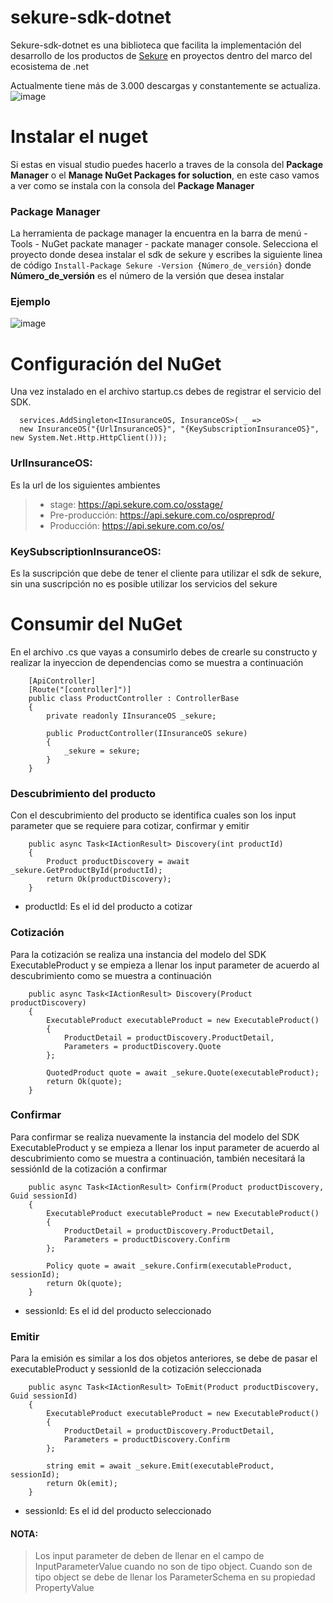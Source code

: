 # sekure-sdk-dotnet
Sekure-sdk-dotnet es una biblioteca que facilita la implementación del desarrollo de los productos de [Sekure](https://www.sekure.com.co/) en proyectos dentro del marco del ecosistema de .net 

Actualmente tiene más de 3.000 descargas y constantemente se actualiza.
![image](https://user-images.githubusercontent.com/49702007/169101083-381a028d-4fd0-4d8d-b13c-d166dff28e32.png)

# Instalar el nuget
Si estas en visual studio puedes hacerlo a traves de la consola del **Package Manager** o el **Manage NuGet Packages for soluction**, en este caso vamos a ver como se instala con la consola del **Package Manager**

### Package Manager
La herramienta de package manager la encuentra en la barra de menú - Tools - NuGet packate manager - packate manager console.
Selecciona el proyecto donde desea instalar el sdk de sekure y escribes la siguiente linea de código
`Install-Package Sekure -Version {Número_de_versión}` donde **Número_de_versión** es el número de la versión que desea instalar
 
### Ejemplo
![image](https://user-images.githubusercontent.com/49702007/169109738-acde3fbb-89e9-412c-a127-675c352c8cf7.png)

# Configuración del NuGet
Una vez instalado en el archivo startup.cs debes de registrar el servicio del SDK.

````
  services.AddSingleton<IInsuranceOS, InsuranceOS>( _ => 
  new InsuranceOS("{UrlInsuranceOS}", "{KeySubscriptionInsuranceOS}", new System.Net.Http.HttpClient()));
````
### UrlInsuranceOS: 
Es la url de los siguientes ambientes
>  - stage:           https://api.sekure.com.co/osstage/
>  - Pre-producción:  https://api.sekure.com.co/ospreprod/
>  - Producción:      https://api.sekure.com.co/os/
  
### KeySubscriptionInsuranceOS: 
Es la suscripción que debe de tener el cliente para utilizar el sdk de sekure, sin una suscripción no es posible utilizar los servicios del sekure

# Consumir del NuGet
En el archivo .cs que vayas a consumirlo debes de crearle su constructo y realizar la inyeccion de dependencias como se muestra a continuación
````
    [ApiController]
    [Route("[controller]")]
    public class ProductController : ControllerBase
    {
        private readonly IInsuranceOS _sekure;

        public ProductController(IInsuranceOS sekure)
        {
            _sekure = sekure;
        }
    }
````
### Descubrimiento del producto
Con el descubrimiento del producto se identifica cuales son los input parameter que se requiere para cotizar, confirmar y emitir
````
    public async Task<IActionResult> Discovery(int productId)
    {
        Product productDiscovery = await _sekure.GetProductById(productId);
        return Ok(productDiscovery);
    }
````

- productId: Es el id del producto a cotizar
 
 ### Cotización
Para la cotización se realiza una instancia del modelo del SDK ExecutableProduct y se empieza a llenar los input parameter de acuerdo al descubrimiento como se muestra a continuación

````
    public async Task<IActionResult> Discovery(Product productDiscovery)
    {
        ExecutableProduct executableProduct = new ExecutableProduct()
        {
            ProductDetail = productDiscovery.ProductDetail,
            Parameters = productDiscovery.Quote
        };

        QuotedProduct quote = await _sekure.Quote(executableProduct);
        return Ok(quote);
    }
````

### Confirmar
Para confirmar se realiza nuevamente la instancia del modelo del SDK ExecutableProduct y se empieza a llenar los input parameter de acuerdo al descubrimiento como se muestra a continuación, también necesitará la sessiónId de la cotización a confirmar

````
    public async Task<IActionResult> Confirm(Product productDiscovery, Guid sessionId)
    {
        ExecutableProduct executableProduct = new ExecutableProduct()
        {
            ProductDetail = productDiscovery.ProductDetail,
            Parameters = productDiscovery.Confirm
        };

        Policy quote = await _sekure.Confirm(executableProduct, sessionId);
        return Ok(quote);
    }
````
- sessionId: Es el id del producto seleccionado
  
### Emitir
Para la emisión es similar a los dos objetos anteriores, se debe de pasar el executableProduct y sessionId de la cotización seleccionada

````
    public async Task<IActionResult> ToEmit(Product productDiscovery, Guid sessionId)
    {
        ExecutableProduct executableProduct = new ExecutableProduct()
        {
            ProductDetail = productDiscovery.ProductDetail,
            Parameters = productDiscovery.Confirm
        };

        string emit = await _sekure.Emit(executableProduct, sessionId);
        return Ok(emit);
    }
````
- sessionId: Es el id del producto seleccionado

#### **NOTA**: 
>Los input parameter de deben de llenar en el campo de InputParameterValue cuando no son de tipo object. Cuando son de tipo object se debe de llenar los ParameterSchema en su propiedad PropertyValue 
